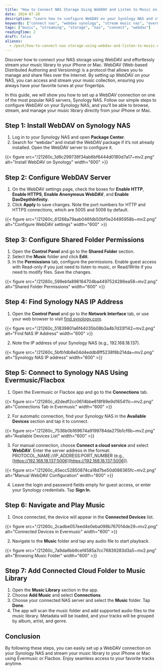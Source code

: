 ```yaml
---
title: "How to Connect NAS Storage Using WebDAV and Listen to Music on Your iPhone or Mac"
date: 2024-07-28
description: "Learn how to configure WebDAV on your Synology NAS and stream music to your iPhone or Mac using Evermusic or Flacbox. Follow our step-by-step guide."
keywords: ["connect nas", "webdav synology", "stream music nas", "evermusic webdav", "flacbox webdav", "webdav iphone", "webdav mac"]
tags: ["music", "streaming", "storage", "nas", "connect", "webdav"]
readingTime: 2
draft: false
aliases:
  - /post/how-to-connect-nas-storage-using-webdav-and-listen-to-music-on-your-iphone-or-mac/
---
```


Discover how to connect your NAS storage using WebDAV and effortlessly stream your music library to your iPhone or Mac. WebDAV (Web-based Distributed Authoring and Versioning) is a protocol that allows you to manage and share files over the Internet. By setting up WebDAV on your NAS, you can access and stream your music collection, ensuring you always have your favorite tunes at your fingertips.

In this guide, we will show you how to set up a WebDAV connection on one of the most popular NAS servers, Synology NAS. Follow our simple steps to configure WebDAV on your Synology NAS, and you’ll be able to browse, stream, and manage your music library directly from your iPhone or Mac.

## Step 1: Install WebDAV on Synology NAS

1. Log in to your Synology NAS and open **Package Center**.
2. Search for “webdav” and install the WebDAV package if it’s not already installed. Open the WebDAV server to configure it.

{{< figure src="/21260c_1d6c299738f34ab6bf6444d0180d7a17~mv2.png" alt="Install WebDAV on Synology" width="600" >}}

## Step 2: Configure WebDAV Server

1. On the WebDAV settings page, check the boxes for **Enable HTTP**, **Enable HTTPS**, **Enable Anonymous WebDAV**, and **Enable DavDepthInfinity**.
2. Click **Apply** to save changes. Note the port numbers for HTTP and HTTPS connections, which are 5005 and 5006 by default.

{{< figure src="/21260c_61268a79aab046fdb50bf0e24495958b~mv2.png" alt="Configure WebDAV settings" width="600" >}}

## Step 3: Configure Shared Folder Permissions

1. Open the **Control Panel** and go to the **Shared Folder** section.
2. Select the **Music** folder and click **Edit**.
3. In the **Permissions** tab, configure the permissions. Enable guest access with Read-only if you just need to listen to music, or Read/Write if you need to modify files. Save the changes.

{{< figure src="/21260c_599ebfa896164704ba4497524286ea58~mv2.png" alt="Shared Folder Permissions" width="600" >}}

## Step 4: Find Synology NAS IP Address

1. Open the **Control Panel** and go to the **Network Interface** tab, or use your web browser to visit [find.synology.com](http://find.synology.com).

{{< figure src="/21260c_51839801a6f44035b08b3a4b7d33f142~mv2.png" alt="Find NAS IP Address" width="600" >}}

2. Note the IP address of your Synology NAS (e.g., 192.168.18.137).

{{< figure src="/21260c_5bfb1db8e04d4eddb8ff5238f8b214da~mv2.png" alt="Synology NAS IP address" width="600" >}}

## Step 5: Connect to Synology NAS Using Evermusic/Flacbox

1. Open the Evermusic or Flacbox app and go to the **Connections** tab.

{{< figure src="/21260c_d2dedf2cc0614bbe818f89e9d165411c~mv2.png" alt="Connections Tab in Evermusic" width="600" >}}

2. For automatic connection, find your Synology NAS in the **Available Devices** section and tap it to connect.

{{< figure src="/21260c_7536b0b169674a9199784da275b1cf6b~mv2.png" alt="Available Devices List" width="600" >}}

3. For manual connection, choose **Connect a cloud service** and select **WebDAV**. Enter the server address in the format: PROTOCOL_NAME://IP_ADDRESS:PORT_NUMBER (e.g., [https://192.168.18.137:5006](https://192.168.18.137:5006)).

{{< figure src="/21260c_45ecc52850874ca18d7be50d086365fc~mv2.png" alt="Manual WebDAV Configuration" width="600" >}}

4. Leave the login and password fields empty for guest access, or enter your Synology credentials. Tap **Sign In**.

## Step 6: Navigate and Play Music

1. Once connected, the device will appear in the **Connected Devices** list.

{{< figure src="/21260c_2cadbe057eed4e0eba098b767014de29~mv2.png" alt="Connected Devices in Evermusic" width="600" >}}

2. Navigate to the **Music** folder and tap any audio file to start playback.

{{< figure src="/21260c_7a9da6bb9cef4585a7cc76839283d3a5~mv2.png" alt="Browsing Music Folder" width="600" >}}

## Step 7: Add Connected Cloud Folder to Music Library

1. Open the **Music Library** section in the app.
2. Choose **Add Music** and select **Connections**.
3. Choose your connected NAS server and select the **Music** folder. Tap **Done**.
4. The app will scan the music folder and add supported audio files to the music library. Metadata will be loaded, and your tracks will be grouped by album, artist, and genre.

## Conclusion

By following these steps, you can easily set up a WebDAV connection on your Synology NAS and stream your music library to your iPhone or Mac using Evermusic or Flacbox. Enjoy seamless access to your favorite tracks anytime.